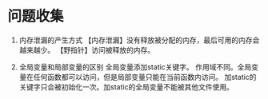 # 问题收集
1. 内存泄漏的产生方式
【内存泄漏】没有释放被分配的内存，最后可用的内存会越来越少。
【野指针】访问被释放的内存。

2. 全局变量和局部变量的区别 全局变量添加static关键字。
作用域不同。全局变量在任何函数都可以访问，但是局部变量只能在当前函数内访问。
加static的关键字只会被初始化一次。加static的全局变量不能被其他文件使用。

